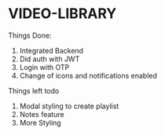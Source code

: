 # VIDEO-LIBRARY

Things Done:
1. Integrated Backend
2. Did auth with JWT
3. Login with OTP
4. Change of icons and notifications enabled
 
Things left todo
1. Modal styling to create playlist
2. Notes feature
3. More Styling

